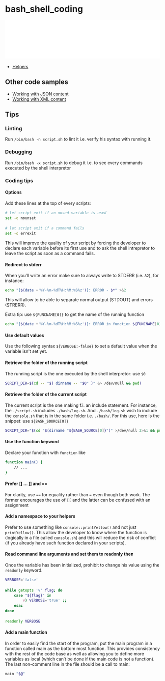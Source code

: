 # bash_shell_coding

![banner](./banner.svg)

* [Helpers](./helpers)

## Other code samples

* [Working with JSON content](./json)
* [Working with XML content](./xml)

## Tips

### Linting

Run `/bin/bash -n script.sh` to lint it i.e. verify his syntax with running it. 

### Debugging

Run `/bin/bash -x script.sh` to debug it i.e. to see every commands executed by the shell interpretor

### Coding tips

#### Options

Add these lines at the top of every scripts:

```bash
# let script exit if an unsed variable is used
set -o nounset

# let script exit if a command fails
set -o errexit
```

This will improve the quality of your script by forcing the developer to declare each variable before its first use and to ask the shell intrepretor to leave the script as soon as a command fails.

#### Redirect to stderr

When you'll write an error make sure to always write to STDERR (i.e. `&2`), for instance:

```bash
echo "[$(date +'%Y-%m-%dT%H:%M:%S%z')]: ERROR - $*" >&2
```

This will allow to be able to separate normal output (STDOUT) and errors (STRERR).

Extra tip: use `${FUNCNAME[0]}` to get the name of the running function

```bash
echo "[$(date +'%Y-%m-%dT%H:%M:%S%z')]: ERROR in function ${FUNCNAME[0]} - $*" >&2
```

#### Use default values

Use the following syntax `${VERBOSE:-false}` to set a default value when the variable isn't set yet.

#### Retrieve the folder of the running script

The running script is the one executed by the shell interpretor: use `$0`

```bash
SCRIPT_DIR=$(cd -- "$( dirname -- "$0" )" &> /dev/null && pwd)
```

#### Retrieve the folder of the current script

The current script is the one making f.i. an include statement. For instance, the `./script.sh` includes `./bash/log.sh`. And `./bash/log.sh` wish to include the `console.sh` that is in the same folder i.e. `./bash/`. For this use, here is the snippet: use `${BASH_SOURCE[0]}`

```bash
SCRIPT_DIR="$(cd "$(dirname "${BASH_SOURCE[0]}")" >/dev/null 2>&1 && pwd)"
```
#### Use the function keyword

Declare your function with `function` like

```bash
function main() {
    // ...
}
```

#### Prefer [[ ... ]] and ==

For clarity, use `==` for equality rather than `=` even though both work. The former encourages the use of `[[` and the latter can be confused with an assignment

#### Add a namespace to your helpers

Prefer to use something like `console::printYellow()` and not just `printYellow()`. This allow the developer to know where the function is (logically in a file called `console.sh`) and this will reduce the risk of conflict (if you already have such function declared in your scripts).

#### Read command line arguments and set them to readonly then

Once the variable has been initialized, prohibit to change his value using the `readonly` keyword.

```bash
VERBOSE='false'

while getopts 'v' flag; do
    case "${flag}" in
        v) VERBOSE='true' ;;
    esac
done

readonly VERBOSE
```

#### Add a main function

In order to easily find the start of the program, put the main program in a function called main as the bottom most function. This provides consistency with the rest of the code base as well as allowing you to define more variables as local (which can’t be done if the main code is not a function). The last non-comment line in the file should be a call to main:

```bash
main "$@"
```

